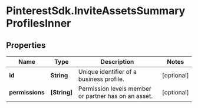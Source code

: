 # PinterestSdk.InviteAssetsSummaryProfilesInner

## Properties

Name | Type | Description | Notes
------------ | ------------- | ------------- | -------------
**id** | **String** | Unique identifier of a business profile. | [optional] 
**permissions** | **[String]** | Permission levels member or partner has on an asset. | [optional] 


